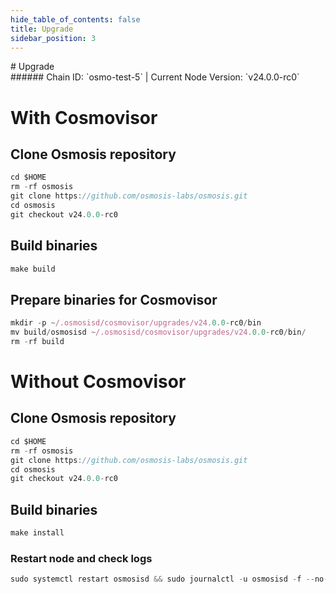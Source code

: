 ```yaml
---
hide_table_of_contents: false
title: Upgrade
sidebar_position: 3
---
```


<div class="h1-with-icon icon-osmosis">
# Upgrade
</div>
###### Chain ID: `osmo-test-5` | Current Node Version: `v24.0.0-rc0`

# With Cosmovisor
## Clone Osmosis repository
```js
cd $HOME
rm -rf osmosis
git clone https://github.com/osmosis-labs/osmosis.git
cd osmosis
git checkout v24.0.0-rc0
 ```

## Build binaries
```js
make build
 ```

## Prepare binaries for Cosmovisor
```js
mkdir -p ~/.osmosisd/cosmovisor/upgrades/v24.0.0-rc0/bin
mv build/osmosisd ~/.osmosisd/cosmovisor/upgrades/v24.0.0-rc0/bin/
rm -rf build
```

# Without Cosmovisor
## Clone Osmosis repository
```js
cd $HOME
rm -rf osmosis
git clone https://github.com/osmosis-labs/osmosis.git
cd osmosis
git checkout v24.0.0-rc0
 ```

## Build binaries
```js
make install
 ```

### Restart node and check logs
```js
sudo systemctl restart osmosisd && sudo journalctl -u osmosisd -f --no-hostname -o cat
```